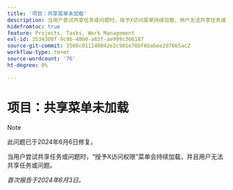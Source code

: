 ```yaml
---
title: '项目：共享菜单未加载'
description: 当用户尝试共享任务或问题时，授予X访问菜单持续加载，用户无法共享任务或问题。
hidefromtoc: true
feature: Projects, Tasks, Work Management
exl-id: 3534300f-9c9b-4060-a83f-ae999c366187
source-git-commit: 3566c011140842e2c901e70bf6babee2d7665ac2
workflow-type: tm+mt
source-wordcount: '76'
ht-degree: 0%

---
```


# 项目：共享菜单未加载

>[!NOTE]
>
>此问题已于2024年6月6日修复。

当用户尝试共享任务或问题时，“授予X访问权限”菜单会持续加载，并且用户无法共享任务或问题。

_首次报告于2024年6月3日。_
